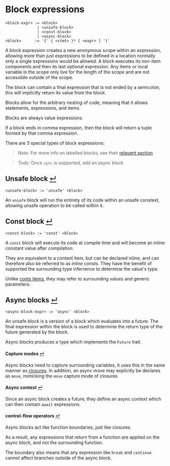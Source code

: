 # Block expressions
```
<block-expr> := <block>
              | <unsafe-block>
              | <const-block>
              | <async-block>
<block>      := '{' { <stmt> }* [ <expr> ] '}'
```

A block expression creates a new anonymous scope within an expression, allowing more than just expressions to be defined in a location normally only a single expressions would be allowed.
A block executes its non-item components and then its last optional expression.
Any items or local variable in the scope only live for the length of the scope and are not accessible outside of the scope.

The block can contain a final expression that is not ended by a semicolon, this will implicitly return its value from the block.

Blocks allow for the arbitrary nesting of code, meaning that it allows statements, expressions, and items.

Blocks are always value expressions.

If a block ends in comma expression, then the block will return a tuple formed by that comma expression.

There are 3 special types of block expressions:

> _Note_: For more info on labelled blocks, see their [relavent section](./loop-expressions.md#labelled-block-expressions-)

> _Todo_: Once `sync` is supported, add an async block

## Unsafe block [↵](#block-expressions)
```
<unsafe-block> := 'unsafe' <block>
```

An `unsafe` block will run the entirety of its code within an unsafe constext, allowing unsafe operation to be called within it.

## Const block [↵](#block-expressions)
```
<const-block> := 'const' <block>
```

A `const` block will execute its code at compile time and will become an inline constant value after compilation.

They are equivalent to a contant item, but can be declared inline, and can therefore also be referred to as _inline consts_.
They have the benefit of supported the surrounding type inferrence to determine the value's type.

Unlike [conts items](#79-const-item-), they may refer to surrounding values and generic parameters.

## Async blocks [↵](#block-expressions)
```
<async-block-expr> := 'async' <block>
```

An unsafe block is a version of a block which evaluates into a future.
The final expression within the block is used to determine the return type of the future generated by the block.

Async blocks produces a type which implements the `Future` trait.

#### Capture modes [↵](#block-expressions)

Async blocks need to capture surrounding variables, it uses this in the same manner as [closures](#capture-modes--1).
In addition, an async move may explicitly be declares as `move`, mimicking the `move` capture mode of closures

#### Async context [↵](#block-expressions)

Since an async block creates a future, they define an async context which can then contain `await` expressions.

#### control-flow operators [↵](#block-expressions)

Async blocks act like function boundaries, just like closures.

As a result, any expressions that return from a function are applied on the async block, and not the surrounding function.

The boundary also means that any expression like `break` and `continue` cannot affect branches outside of the async block.
